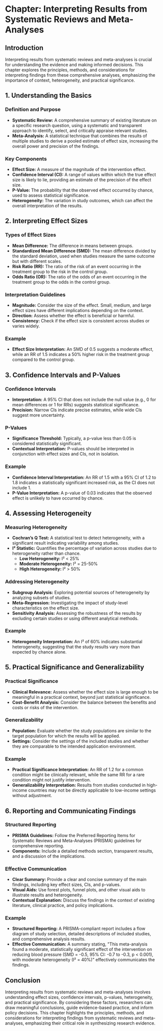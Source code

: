 # Chapter: Interpreting Results from Systematic Reviews and Meta-Analyses

## Introduction
Interpreting results from systematic reviews and meta-analyses is crucial for understanding the evidence and making informed decisions. This chapter explores the principles, methods, and considerations for interpreting findings from these comprehensive analyses, emphasizing the importance of context, heterogeneity, and practical significance.

## 1. Understanding the Basics

### Definition and Purpose
- **Systematic Review:** A comprehensive summary of existing literature on a specific research question, using a systematic and transparent approach to identify, select, and critically appraise relevant studies.
- **Meta-Analysis:** A statistical technique that combines the results of multiple studies to derive a pooled estimate of effect size, increasing the overall power and precision of the findings.

### Key Components
- **Effect Size:** A measure of the magnitude of the intervention effect.
- **Confidence Interval (CI):** A range of values within which the true effect size is likely to lie, providing an estimate of the precision of the effect size.
- **P-Value:** The probability that the observed effect occurred by chance, used to assess statistical significance.
- **Heterogeneity:** The variation in study outcomes, which can affect the overall interpretation of the results.

## 2. Interpreting Effect Sizes

### Types of Effect Sizes
- **Mean Difference:** The difference in means between groups.
- **Standardized Mean Difference (SMD):** The mean difference divided by the standard deviation, used when studies measure the same outcome but with different scales.
- **Risk Ratio (RR):** The ratio of the risk of an event occurring in the treatment group to the risk in the control group.
- **Odds Ratio (OR):** The ratio of the odds of an event occurring in the treatment group to the odds in the control group.

### Interpretation Guidelines
- **Magnitude:** Consider the size of the effect. Small, medium, and large effect sizes have different implications depending on the context.
- **Direction:** Assess whether the effect is beneficial or harmful.
- **Consistency:** Check if the effect size is consistent across studies or varies widely.

### Example
- **Effect Size Interpretation:** An SMD of 0.5 suggests a moderate effect, while an RR of 1.5 indicates a 50% higher risk in the treatment group compared to the control group.

## 3. Confidence Intervals and P-Values

### Confidence Intervals
- **Interpretation:** A 95% CI that does not include the null value (e.g., 0 for mean differences or 1 for RRs) suggests statistical significance.
- **Precision:** Narrow CIs indicate precise estimates, while wide CIs suggest more uncertainty.

### P-Values
- **Significance Threshold:** Typically, a p-value less than 0.05 is considered statistically significant.
- **Contextual Interpretation:** P-values should be interpreted in conjunction with effect sizes and CIs, not in isolation.

### Example
- **Confidence Interval Interpretation:** An RR of 1.5 with a 95% CI of 1.2 to 1.8 indicates a statistically significant increased risk, as the CI does not include 1.
- **P-Value Interpretation:** A p-value of 0.03 indicates that the observed effect is unlikely to have occurred by chance.

## 4. Assessing Heterogeneity

### Measuring Heterogeneity
- **Cochran’s Q Test:** A statistical test to detect heterogeneity, with a significant result indicating variability among studies.
- **I² Statistic:** Quantifies the percentage of variation across studies due to heterogeneity rather than chance.
  - **Low Heterogeneity:** I² < 25%
  - **Moderate Heterogeneity:** I² = 25-50%
  - **High Heterogeneity:** I² > 50%

### Addressing Heterogeneity
- **Subgroup Analysis:** Exploring potential sources of heterogeneity by analyzing subsets of studies.
- **Meta-Regression:** Investigating the impact of study-level characteristics on the effect size.
- **Sensitivity Analysis:** Assessing the robustness of the results by excluding certain studies or using different analytical methods.

### Example
- **Heterogeneity Interpretation:** An I² of 60% indicates substantial heterogeneity, suggesting that the study results vary more than expected by chance alone.

## 5. Practical Significance and Generalizability

### Practical Significance
- **Clinical Relevance:** Assess whether the effect size is large enough to be meaningful in a practical context, beyond just statistical significance.
- **Cost-Benefit Analysis:** Consider the balance between the benefits and costs or risks of the intervention.

### Generalizability
- **Population:** Evaluate whether the study populations are similar to the target population for which the results will be applied.
- **Settings:** Consider the settings of the included studies and whether they are comparable to the intended application environment.

### Example
- **Practical Significance Interpretation:** An RR of 1.2 for a common condition might be clinically relevant, while the same RR for a rare condition might not justify intervention.
- **Generalizability Interpretation:** Results from studies conducted in high-income countries may not be directly applicable to low-income settings without adjustment.

## 6. Reporting and Communicating Findings

### Structured Reporting
- **PRISMA Guidelines:** Follow the Preferred Reporting Items for Systematic Reviews and Meta-Analyses (PRISMA) guidelines for comprehensive reporting.
- **Components:** Include a detailed methods section, transparent results, and a discussion of the implications.

### Effective Communication
- **Clear Summary:** Provide a clear and concise summary of the main findings, including key effect sizes, CIs, and p-values.
- **Visual Aids:** Use forest plots, funnel plots, and other visual aids to illustrate results and heterogeneity.
- **Contextual Explanation:** Discuss the findings in the context of existing literature, clinical practice, and policy implications.

### Example
- **Structured Reporting:** A PRISMA-compliant report includes a flow diagram of study selection, detailed descriptions of included studies, and comprehensive analysis results.
- **Effective Communication:** A summary stating, "This meta-analysis found a moderate, statistically significant effect of the intervention on reducing blood pressure (SMD = -0.5, 95% CI: -0.7 to -0.3, p < 0.001), with moderate heterogeneity (I² = 40%)" effectively communicates the findings.

## Conclusion
Interpreting results from systematic reviews and meta-analyses involves understanding effect sizes, confidence intervals, p-values, heterogeneity, and practical significance. By considering these factors, researchers can draw meaningful conclusions, guide evidence-based practice, and inform policy decisions. This chapter highlights the principles, methods, and considerations for interpreting findings from systematic reviews and meta-analyses, emphasizing their critical role in synthesizing research evidence.

